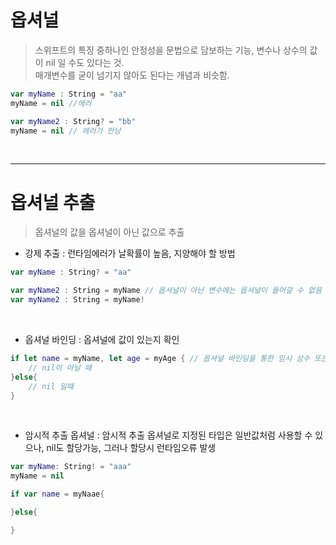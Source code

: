# 옵셔널

> 스위프트의 특징 중하나인 안정성을 문법으로 담보하는 기능, 변수나 상수의 값이 nil 일 수도 있다는 것. <br>
> 매개변수를 굳이 넘기지 않아도 된다는 개념과 비슷함.



```swift
var myName : String = "aa"
myName = nil //에러

var myName2 : String? = "bb"
myName = nil // 에러가 안남
```

<br>

---

# 옵셔널 추출

> 옵셔널의 값을 옵셔널이 아닌 값으로 추출

* 강제 추출 : 런타임에러가 날확률이 높음, 지양해야 할 방법

```swift
var myName : String? = "aa"

var myName2 : String = myName // 옵셔널이 아닌 변수에는 옵셔널이 들어갈 수 없음
var myName2 : String = myName!
```

<br>

* 옵셔널 바인딩 : 옵셔널에 값이 있는지 확인

```swift
if let name = myName, let age = myAge { // 옵셔널 바인딩을 통한 임시 상수 또는 변수 할당
    // nil이 아닐 때
}else{
    // nil 일때
}
```

<br>

* 암시적 추출 옵셔널 : 암시적 추출 옵셔널로 지정된 타입은 일반값처럼 사용할 수 있으나, nil도 할당가능, 그러나 할당시 런타임오류 발생

```swift
var myName: String! = "aaa"
myName = nil

if var name = myNaae{

}else{

}
```
